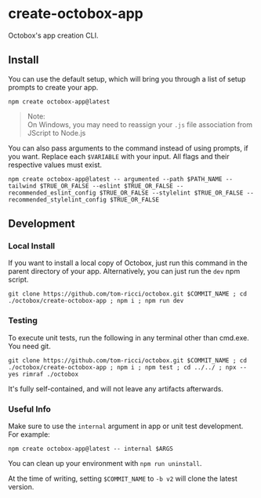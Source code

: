 # create-octobox-app
Octobox's app creation CLI.

## Install
You can use the default setup, which will bring you through a list of setup prompts to create your app.
```shell
npm create octobox-app@latest
```
> Note:\
> On Windows, you may need to reassign your `.js` file association from JScript to Node.js

You can also pass arguments to the command instead of using prompts, if you want. Replace each `$VARIABLE` with your input. All flags and their respective values must exist.
```shell
npm create octobox-app@latest -- argumented --path $PATH_NAME --tailwind $TRUE_OR_FALSE --eslint $TRUE_OR_FALSE --recommended_eslint_config $TRUE_OR_FALSE --stylelint $TRUE_OR_FALSE --recommended_stylelint_config $TRUE_OR_FALSE
```

## Development

### Local Install
If you want to install a local copy of Octobox, just run this command in the parent directory of your app. Alternatively, you can just run the `dev` npm script.
```shell
git clone https://github.com/tom-ricci/octobox.git $COMMIT_NAME ; cd ./octobox/create-octobox-app ; npm i ; npm run dev
```

### Testing
To execute unit tests, run the following in any terminal other than cmd.exe. You need git.
```shell
git clone https://github.com/tom-ricci/octobox.git $COMMIT_NAME ; cd ./octobox/create-octobox-app ; npm i ; npm test ; cd ../../ ; npx --yes rimraf ./octobox
```
It's fully self-contained, and will not leave any artifacts afterwards.

### Useful Info
Make sure to use the `internal` argument in app or unit test development. For example:
```shell
npm create octobox-app@latest -- internal $ARGS
```

You can clean up your environment with `npm run uninstall`.

At the time of writing, setting `$COMMIT_NAME` to `-b v2` will clone the latest version.